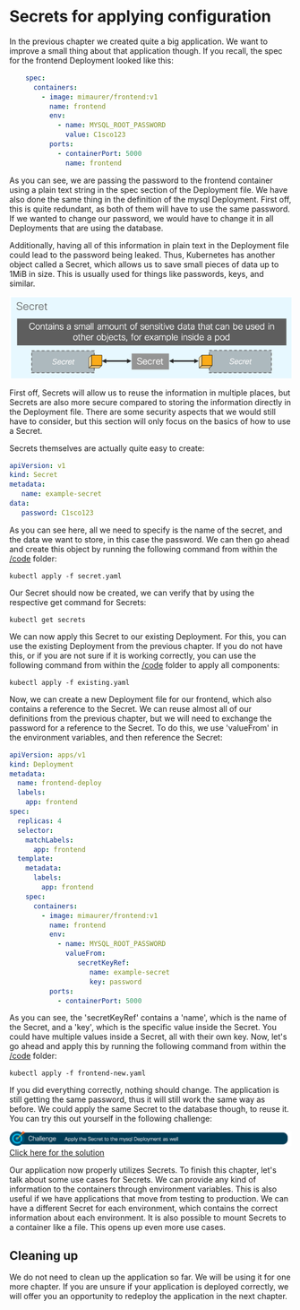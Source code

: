 # Secrets for applying configuration

In the previous chapter we created quite a big application. We want to improve a small thing about that application though. If you recall, the spec for the frontend Deployment looked like this:

```yaml
    spec:
      containers:
        - image: mimaurer/frontend:v1
          name: frontend
          env:
            - name: MYSQL_ROOT_PASSWORD
              value: C1sco123
          ports:
            - containerPort: 5000
              name: frontend
```

As you can see, we are passing the password to the frontend container using a plain text string in the spec section of the Deployment file. We have also done the same thing in the definition of the mysql Deployment. First off, this is quite redundant, as both of them will have to use the same password. If we wanted to change our password, we would have to change it in all Deployments that are using the database.

Additionally, having all of this information in plain text in the Deployment file could lead to the password being leaked. Thus, Kubernetes has another object called a Secret, which allows us to save small pieces of data up to 1MiB in size. This is usually used for things like passwords, keys, and similar.

![Secrets](img/secrets.png?raw=true "Secrets")

First off, Secrets will allow us to reuse the information in multiple places, but Secrets are also more secure compared to storing the information directly in the Deployment file. There are some security aspects that we would still have to consider, but this section will only focus on the basics of how to use a Secret.

Secrets themselves are actually quite easy to create:

```yaml
apiVersion: v1
kind: Secret
metadata:
   name: example-secret
data:
   password: C1sco123
```

As you can see here, all we need to specify is the name of the secret, and the data we want to store, in this case the password. We can then go ahead and create this object by running the following command from within the [/code](code/ "/code") folder:

```
kubectl apply -f secret.yaml 
```

Our Secret should now be created, we can verify that by using the respective get command for Secrets:

```
kubectl get secrets 
```

We can now apply this Secret to our existing Deployment. For this, you can use the existing Deployment from the previous chapter. If you do not have this, or if you are not sure if it is working correctly, you can use the following command from within the [/code](code/ "/code") folder to apply all components:

```
kubectl apply -f existing.yaml 
```

Now, we can create a new Deployment file for our frontend, which also contains a reference to the Secret. We can reuse almost all of our definitions from the previous chapter, but we will need to exchange the password for a reference to the Secret. To do this, we use 'valueFrom' in the environment variables, and then reference the Secret:

```yaml
apiVersion: apps/v1
kind: Deployment
metadata:
  name: frontend-deploy
  labels:
    app: frontend
spec:
  replicas: 4
  selector:
    matchLabels:
      app: frontend
  template:
    metadata:
      labels:
        app: frontend
    spec:
      containers:
        - image: mimaurer/frontend:v1
          name: frontend
          env:
            - name: MYSQL_ROOT_PASSWORD
              valueFrom:
                 secretKeyRef:
                    name: example-secret
                    key: password
          ports:
            - containerPort: 5000
```

As you can see, the 'secretKeyRef' contains a 'name', which is the name of the Secret, and a 'key', which is the specific value inside the Secret. You could have multiple values inside a Secret, all with their own key. Now, let's go ahead and apply this by running the following command from within the [/code](code/ "/code") folder:

```
kubectl apply -f frontend-new.yaml 
```

If you did everything correctly, nothing should change. The application is still getting the same password, thus it will still work the same way as before. We could apply the same Secret to the database though, to reuse it. You can try this out yourself in the following challenge:

![Challenge 1](img/challenge1.png?raw=true "Challenge 1")
[Click here for the solution](./solutions/challenge1 "Click here for the solution")

Our application now properly utilizes Secrets. To finish this chapter, let's talk about some use cases for Secrets. We can provide any kind of information to the containers through environment variables. This is also useful if we have applications that move from testing to production. We can have a different Secret for each environment, which contains the correct information about each environment. It is also possible to mount Secrets to a container like a file. This opens up even more use cases.

## Cleaning up

We do not need to clean up the application so far. We will be using it for one more chapter. If you are unsure if your application is deployed correctly, we will offer you an opportunity to redeploy the application in the next chapter.

